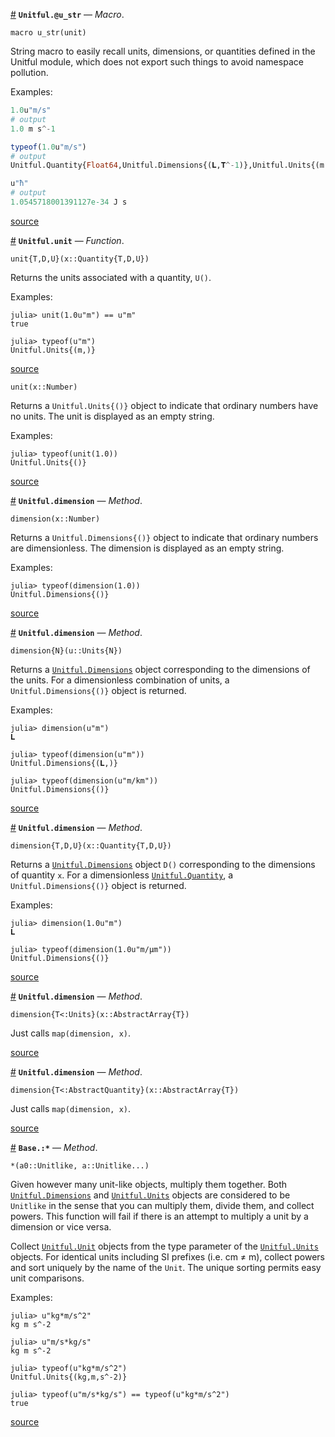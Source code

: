 

<a id='Unitful.@u_str' href='#Unitful.@u_str'>#</a>
**`Unitful.@u_str`** &mdash; *Macro*.



```
macro u_str(unit)
```

String macro to easily recall units, dimensions, or quantities defined in the Unitful module, which does not export such things to avoid namespace pollution.

Examples:

```julia
1.0u"m/s"
# output
1.0 m s^-1
```

```julia
typeof(1.0u"m/s")
# output
Unitful.Quantity{Float64,Unitful.Dimensions{(𝐋,𝐓^-1)},Unitful.Units{(m,s^-1)}}
```

```julia
u"ħ"
# output
1.0545718001391127e-34 J s
```


<a target='_blank' href='https://github.com/ajkeller34/Unitful.jl/tree/c59bdb11355e215802e9746e8f67e07164437cce/src/User.jl#L182-L207' class='documenter-source'>source</a><br>

<a id='Unitful.unit' href='#Unitful.unit'>#</a>
**`Unitful.unit`** &mdash; *Function*.



```
unit{T,D,U}(x::Quantity{T,D,U})
```

Returns the units associated with a quantity, `U()`.

Examples:

```jlcon
julia> unit(1.0u"m") == u"m"
true

julia> typeof(u"m")
Unitful.Units{(m,)}
```


<a target='_blank' href='https://github.com/ajkeller34/Unitful.jl/tree/c59bdb11355e215802e9746e8f67e07164437cce/src/Unitful.jl#L28-L44' class='documenter-source'>source</a><br>


```
unit(x::Number)
```

Returns a `Unitful.Units{()}` object to indicate that ordinary numbers have no units. The unit is displayed as an empty string.

Examples:

```jlcon
julia> typeof(unit(1.0))
Unitful.Units{()}
```


<a target='_blank' href='https://github.com/ajkeller34/Unitful.jl/tree/c59bdb11355e215802e9746e8f67e07164437cce/src/Unitful.jl#L47-L61' class='documenter-source'>source</a><br>

<a id='Unitful.dimension-Tuple{Number}' href='#Unitful.dimension-Tuple{Number}'>#</a>
**`Unitful.dimension`** &mdash; *Method*.



```
dimension(x::Number)
```

Returns a `Unitful.Dimensions{()}` object to indicate that ordinary numbers are dimensionless. The dimension is displayed as an empty string.

Examples:

```jlcon
julia> typeof(dimension(1.0))
Unitful.Dimensions{()}
```


<a target='_blank' href='https://github.com/ajkeller34/Unitful.jl/tree/c59bdb11355e215802e9746e8f67e07164437cce/src/Unitful.jl#L64-L78' class='documenter-source'>source</a><br>

<a id='Unitful.dimension-Tuple{Unitful.Units{N}}' href='#Unitful.dimension-Tuple{Unitful.Units{N}}'>#</a>
**`Unitful.dimension`** &mdash; *Method*.



```
dimension{N}(u::Units{N})
```

Returns a [`Unitful.Dimensions`](types.md#Unitful.Dimensions) object corresponding to the dimensions of the units. For a dimensionless combination of units, a `Unitful.Dimensions{()}` object is returned.

Examples:

```jlcon
julia> dimension(u"m")
𝐋

julia> typeof(dimension(u"m"))
Unitful.Dimensions{(𝐋,)}

julia> typeof(dimension(u"m/km"))
Unitful.Dimensions{()}
```


<a target='_blank' href='https://github.com/ajkeller34/Unitful.jl/tree/c59bdb11355e215802e9746e8f67e07164437cce/src/Unitful.jl#L81-L102' class='documenter-source'>source</a><br>

<a id='Unitful.dimension-Tuple{Unitful.Quantity{T,D,U}}' href='#Unitful.dimension-Tuple{Unitful.Quantity{T,D,U}}'>#</a>
**`Unitful.dimension`** &mdash; *Method*.



```
dimension{T,D,U}(x::Quantity{T,D,U})
```

Returns a [`Unitful.Dimensions`](types.md#Unitful.Dimensions) object `D()` corresponding to the dimensions of quantity `x`. For a dimensionless [`Unitful.Quantity`](types.md#Unitful.Quantity), a `Unitful.Dimensions{()}` object is returned.

Examples:

```jlcon
julia> dimension(1.0u"m")
𝐋

julia> typeof(dimension(1.0u"m/μm"))
Unitful.Dimensions{()}
```


<a target='_blank' href='https://github.com/ajkeller34/Unitful.jl/tree/c59bdb11355e215802e9746e8f67e07164437cce/src/Unitful.jl#L106-L124' class='documenter-source'>source</a><br>

<a id='Unitful.dimension-Tuple{AbstractArray{T<:Unitful.Units,N}}' href='#Unitful.dimension-Tuple{AbstractArray{T<:Unitful.Units,N}}'>#</a>
**`Unitful.dimension`** &mdash; *Method*.



```
dimension{T<:Units}(x::AbstractArray{T})
```

Just calls `map(dimension, x)`.


<a target='_blank' href='https://github.com/ajkeller34/Unitful.jl/tree/c59bdb11355e215802e9746e8f67e07164437cce/src/Unitful.jl#L136-L142' class='documenter-source'>source</a><br>

<a id='Unitful.dimension-Tuple{AbstractArray{T<:Unitful.AbstractQuantity,N}}' href='#Unitful.dimension-Tuple{AbstractArray{T<:Unitful.AbstractQuantity,N}}'>#</a>
**`Unitful.dimension`** &mdash; *Method*.



```
dimension{T<:AbstractQuantity}(x::AbstractArray{T})
```

Just calls `map(dimension, x)`.


<a target='_blank' href='https://github.com/ajkeller34/Unitful.jl/tree/c59bdb11355e215802e9746e8f67e07164437cce/src/Unitful.jl#L127-L133' class='documenter-source'>source</a><br>

<a id='Base.:*-Tuple{Unitful.Unitlike,Vararg{Unitful.Unitlike,N}}' href='#Base.:*-Tuple{Unitful.Unitlike,Vararg{Unitful.Unitlike,N}}'>#</a>
**`Base.:*`** &mdash; *Method*.



```
*(a0::Unitlike, a::Unitlike...)
```

Given however many unit-like objects, multiply them together. Both [`Unitful.Dimensions`](types.md#Unitful.Dimensions) and [`Unitful.Units`](types.md#Unitful.Units) objects are considered to be `Unitlike` in the sense that you can multiply them, divide them, and collect powers. This function will fail if there is an attempt to multiply a unit by a dimension or vice versa.

Collect [`Unitful.Unit`](types.md#Unitful.Unit) objects from the type parameter of the [`Unitful.Units`](types.md#Unitful.Units) objects. For identical units including SI prefixes (i.e. cm ≠ m), collect powers and sort uniquely by the name of the `Unit`. The unique sorting permits easy unit comparisons.

Examples:

```jlcon
julia> u"kg*m/s^2"
kg m s^-2

julia> u"m/s*kg/s"
kg m s^-2

julia> typeof(u"kg*m/s^2")
Unitful.Units{(kg,m,s^-2)}

julia> typeof(u"m/s*kg/s") == typeof(u"kg*m/s^2")
true
```


<a target='_blank' href='https://github.com/ajkeller34/Unitful.jl/tree/c59bdb11355e215802e9746e8f67e07164437cce/src/Unitful.jl#L215-L246' class='documenter-source'>source</a><br>

